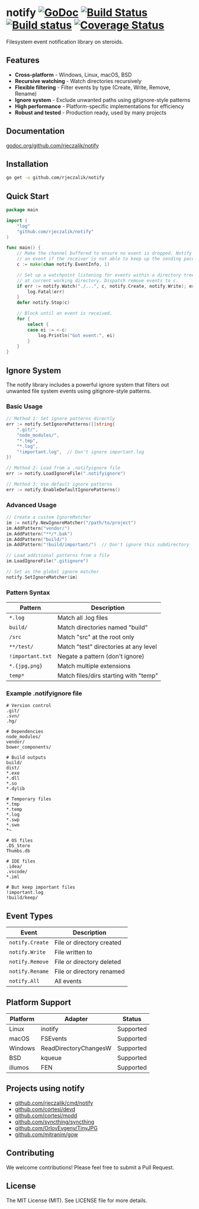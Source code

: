 notify [![GoDoc](https://godoc.org/github.com/rjeczalik/notify?status.svg)](https://godoc.org/github.com/rjeczalik/notify) [![Build Status](https://img.shields.io/travis/rjeczalik/notify/master.svg)](https://travis-ci.org/rjeczalik/notify "inotify + FSEvents + kqueue") [![Build status](https://img.shields.io/appveyor/ci/rjeczalik/notify-246.svg)](https://ci.appveyor.com/project/rjeczalik/notify-246 "ReadDirectoryChangesW") [![Coverage Status](https://img.shields.io/coveralls/rjeczalik/notify/master.svg)](https://coveralls.io/r/rjeczalik/notify?branch=master)
======

Filesystem event notification library on steroids.

## Features

- **Cross-platform** - Windows, Linux, macOS, BSD
- **Recursive watching** - Watch directories recursively
- **Flexible filtering** - Filter events by type (Create, Write, Remove, Rename)
- **Ignore system** - Exclude unwanted paths using gitignore-style patterns
- **High performance** - Platform-specific implementations for efficiency
- **Robust and tested** - Production ready, used by many projects

## Documentation

[godoc.org/github.com/rjeczalik/notify](https://godoc.org/github.com/rjeczalik/notify)

## Installation

```bash
go get -u github.com/rjeczalik/notify
```

## Quick Start

```go
package main

import (
    "log"
    "github.com/rjeczalik/notify"
)

func main() {
    // Make the channel buffered to ensure no event is dropped. Notify will drop
    // an event if the receiver is not able to keep up the sending pace.
    c := make(chan notify.EventInfo, 1)

    // Set up a watchpoint listening for events within a directory tree rooted
    // at current working directory. Dispatch remove events to c.
    if err := notify.Watch("./...", c, notify.Create, notify.Write); err != nil {
        log.Fatal(err)
    }
    defer notify.Stop(c)

    // Block until an event is received.
    for {
        select {
        case ei := <-c:
            log.Println("Got event:", ei)
        }
    }
}
```

## Ignore System

The notify library includes a powerful ignore system that filters out unwanted file system events using gitignore-style patterns.

### Basic Usage

```go
// Method 1: Set ignore patterns directly
err := notify.SetIgnorePatterns([]string{
    ".git/",
    "node_modules/",
    "*.tmp",
    "*.log",
    "!important.log",  // Don't ignore important.log
})

// Method 2: Load from a .notifyignore file
err := notify.LoadIgnoreFile(".notifyignore")

// Method 3: Use default ignore patterns
err := notify.EnableDefaultIgnorePatterns()
```

### Advanced Usage

```go
// Create a custom IgnoreMatcher
im := notify.NewIgnoreMatcher("/path/to/project")
im.AddPattern("vendor/")
im.AddPattern("**/*.bak")
im.AddPattern("build/")
im.AddPattern("!build/important/")  // Don't ignore this subdirectory

// Load additional patterns from a file
im.LoadIgnoreFile(".gitignore")

// Set as the global ignore matcher
notify.SetIgnoreMatcher(im)
```

### Pattern Syntax

| Pattern | Description |
|---------|-------------|
| `*.log` | Match all .log files |
| `build/` | Match directories named "build" |
| `/src` | Match "src" at the root only |
| `**/test/` | Match "test" directories at any level |
| `!important.txt` | Negate a pattern (don't ignore) |
| `*.{jpg,png}` | Match multiple extensions |
| `temp*` | Match files/dirs starting with "temp" |

### Example .notifyignore file

```gitignore
# Version control
.git/
.svn/
.hg/

# Dependencies
node_modules/
vendor/
bower_components/

# Build outputs
build/
dist/
*.exe
*.dll
*.so
*.dylib

# Temporary files
*.tmp
*.temp
*.log
*.swp
*.swo
*~

# OS files
.DS_Store
Thumbs.db

# IDE files
.idea/
.vscode/
*.iml

# But keep important files
!important.log
!build/keep/
```

## Event Types

| Event | Description |
|-------|-------------|
| `notify.Create` | File or directory created |
| `notify.Write` | File written to |
| `notify.Remove` | File or directory deleted |
| `notify.Rename` | File or directory renamed |
| `notify.All` | All events |

## Platform Support

| Platform | Adapter | Status |
|----------|---------|--------|
| Linux | inotify | Supported |
| macOS | FSEvents | Supported |
| Windows | ReadDirectoryChangesW | Supported |
| BSD | kqueue | Supported |
| illumos | FEN | Supported |

## Projects using notify

- [github.com/rjeczalik/cmd/notify](https://godoc.org/github.com/rjeczalik/cmd/notify)
- [github.com/cortesi/devd](https://github.com/cortesi/devd)
- [github.com/cortesi/modd](https://github.com/cortesi/modd)
- [github.com/syncthing/syncthing](https://github.com/syncthing/syncthing)
- [github.com/OrlovEvgeny/TinyJPG](https://github.com/OrlovEvgeny/TinyJPG)
- [github.com/mitranim/gow](https://github.com/mitranim/gow)

## Contributing

We welcome contributions! Please feel free to submit a Pull Request.

## License

The MIT License (MIT). See LICENSE file for more details.